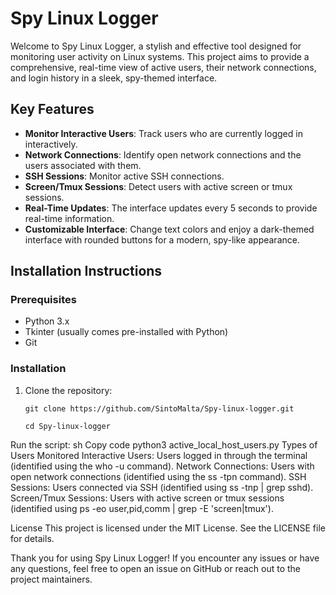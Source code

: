 # Spy Linux Logger

Welcome to Spy Linux Logger, a stylish and effective tool designed for monitoring user activity on Linux systems. This project aims to provide a comprehensive, real-time view of active users, their network connections, and login history in a sleek, spy-themed interface.

## Key Features

- **Monitor Interactive Users**: Track users who are currently logged in interactively.
- **Network Connections**: Identify open network connections and the users associated with them.
- **SSH Sessions**: Monitor active SSH connections.
- **Screen/Tmux Sessions**: Detect users with active screen or tmux sessions.
- **Real-Time Updates**: The interface updates every 5 seconds to provide real-time information.
- **Customizable Interface**: Change text colors and enjoy a dark-themed interface with rounded buttons for a modern, spy-like appearance.

## Installation Instructions

### Prerequisites

- Python 3.x
- Tkinter (usually comes pre-installed with Python)
- Git

### Installation

1. Clone the repository:
   
   ```git clone https://github.com/SintoMalta/Spy-linux-logger.git```
   
   ```cd Spy-linux-logger```
   
Run the script:
sh
Copy code
python3 active_local_host_users.py
Types of Users Monitored
Interactive Users: Users logged in through the terminal (identified using the who -u command).
Network Connections: Users with open network connections (identified using the ss -tpn command).
SSH Sessions: Users connected via SSH (identified using ss -tnp | grep sshd).
Screen/Tmux Sessions: Users with active screen or tmux sessions (identified using ps -eo user,pid,comm | grep -E 'screen|tmux').

License
This project is licensed under the MIT License. See the LICENSE file for details.

Thank you for using Spy Linux Logger! If you encounter any issues or have any questions, feel free to open an issue on GitHub or reach out to the project maintainers.
